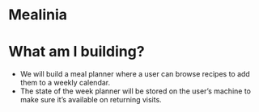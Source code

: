 # Mealinia

# What am I building?

- We will build a
  meal planner where a user can browse recipes to add them to a weekly calendar.
- The state of the week planner will be stored on the user’s machine to make sure it’s available on returning visits.
